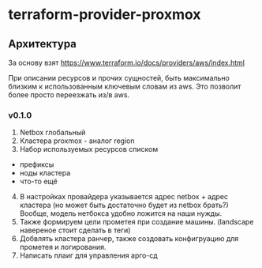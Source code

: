 # terraform-provider-proxmox

## Архитектура

За основу взят https://www.terraform.io/docs/providers/aws/index.html

При описании ресурсов и прочих сущностей, быть максимально близким к использованным ключевым словам из aws. Это позволит более просто переезжать из/в aws.

### v0.1.0

1. Netbox глобальный
2. Кластера proxmox - аналог region
3. Набор используемых ресурсов списком
  * префиксы
  * ноды кластера
  * что-то ещё
4. В настройках провайдера указывается адрес netbox + адрес кластера (но может быть достаточно будет из netbox брать?) Вообще, модель нетбокса удобно ложится на наши нужды.
5. Также формируем цели прометея при создание машины. (landscape навереное стоит сделать в теги)
6. Добвлять кластера ранчер, также создовать конфигруацию для прометея и логирования. 
7. Написать плаиг для управления арго-сд
